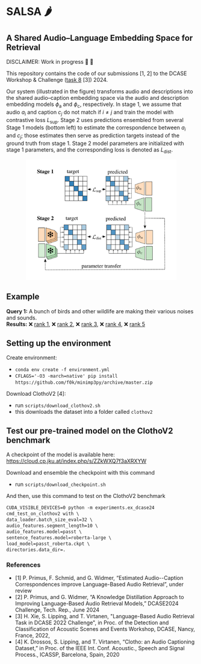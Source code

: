 # SALSA :hot_pepper:
## A Shared Audio–Language Embedding Space for Retrieval



DISCLAIMER: Work in progress :construction_worker: :nut_and_bolt:

This repository contains the code of our submissions [1, 2] to the DCASE Workshop & Challenge ([task 8](https://dcase.community/challenge2024/task-language-based-audio-retrieval) [3]) 2024.

Our system (illustrated in the figure) transforms audio and descriptions into the shared audio–caption embedding space via the audio and description embedding models $\phi_\mathrm{a}$ and $\phi_\mathrm{c}$, respectively. 
In stage 1, we assume that audio $a_i$ and caption $c_j$ do not match if $i \neq j$ and train the model with contrastive loss $L_{\textrm{sup}}$.
Stage 2 uses predictions ensembled from several Stage 1 models (bottom left) to estimate the correspondence between $a_i$ and $c_j$; those estimates then serve as prediction targets instead of the ground truth from stage 1. 
Stage 2 model parameters are initialized with stage 1 parameters, and the corresponding loss is denoted as $L_{\mathrm{dist}}$.

<p align="center">
<img src="figure.png" alt="system illustration" width="400"/>
</p>


## Example



**Query 1:** A bunch of birds and other wildlife are making their various noises and sounds. \
**Results:** :x: <a href='https://freesound.org/people/RTB45/sounds/366669' target='_blank'>rank 1</a>, :x: <a href='https://freesound.org/people/acclivity/sounds/38956' target='_blank'>rank 2</a>, :x: <a href='https://freesound.org/people/kvgarlic/sounds/187763' target='_blank'>rank 3</a>, :x: <a href='https://freesound.org/people/inchadney/sounds/98470' target='_blank'>rank 4</a>, :x: <a href='https://freesound.org/people/adejabor/sounds/157962' target='_blank'>rank 5</a>


## Setting up the environment

Create environment:
- `conda env create -f environment.yml`
- `CFLAGS='-O3 -march=native' pip install https://github.com/f0k/minimp3py/archive/master.zip`

Download ClothoV2 [4]:
- run `scripts/download_clothov2.sh`
- this downloads the dataset into a folder called `clothov2`

## Test our pre-trained model on the ClothoV2 benchmark

A checkpoint of the model is available here: 
https://cloud.cp.jku.at/index.php/s/ZZkWXQ7f3aXRXYW

Download and ensemble the checkpoint with this command
- run `scripts/download_checkpoint.sh`

And then, use this command to test on the ClothoV2 benchmark
```
CUDA_VISIBLE_DEVICES=0 python -m experiments.ex_dcase24 cmd_test_on_clothov2 with \
data_loader.batch_size_eval=32 \
audio_features.segment_length=10 \
audio_features.model=passt \
sentence_features.model=roberta-large \
load_model=passt_roberta.ckpt \
directories.data_dir=.
```

### References
- [1] P. Primus, F. Schmid, and G. Widmer, “Estimated Audio--Caption Correspondences improve Language-Based Audio Retrieval”, under review
- [2] P. Primus, and G. Widmer, “A Knowledge Distillation Approach to Improving Language-Based Audio Retrieval Models,” DCASE2024 Challenge, Tech. Rep., June 2024
- [3] H. Xie, S. Lipping, and T. Virtanen, "Language-Based Audio Retrieval Task in DCASE 2022 Challenge", in Proc. of the Detection and Classification of Acoustic Scenes and Events Workshop, DCASE, Nancy, France, 2022,
- [4] K. Drossos, S. Lipping, and T. Virtanen, “Clotho: an Audio Captioning Dataset,” in Proc. of the IEEE Int. Conf. Acoustic., Speech and Signal Process., ICASSP, Barcelona, Spain, 2020
